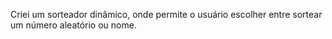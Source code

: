 Criei um sorteador dinâmico, onde permite o usuário escolher entre sortear um número aleatório ou nome.
